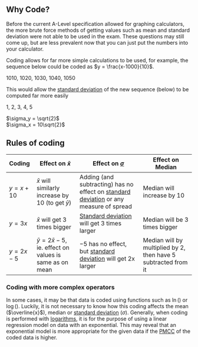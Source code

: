 ## Why Code?
Before the current A-Level specification allowed for graphing calculators, the more brute force methods of getting values such as mean and standard deviation were not able to be used in the exam. These questions may still come up, but are less prevalent now that you can just put the numbers into your calculator.

Coding allows for far more simple calculations to be used, for example, the sequence below could be coded as $y = \frac{x-1000}{10}$.

1010, 1020, 1030, 1040, 1050

This would allow the [standard deviation](./../Measures%20of%20Location%20And%20Spread/Variance%20and%20Standard%20Deviation.md#Standard%20Deviation) of the new sequence (below) to be computed far more easily

1, 2, 3, 4, 5

$\sigma_y = \sqrt{2}$  
$\sigma_x = 10\sqrt{2}$ 

## Rules of coding
| Coding       | Effect on $\bar{x}$                                               | Effect on [$\sigma$](./../Measures%20of%20Location%20And%20Spread/Variance%20and%20Standard%20Deviation.md#Standard%20Deviation)                                                                    | Effect on Median                                               |
| :----------- | ----------------------------------------------------------------- | --------------------------------------------------------------------------------------------------------------------------------------------------------------------------------------------------- | -------------------------------------------------------------- |
| $y = x + 10$ | $\bar{x}$ will similarly increase by 10 (to get $\bar{y}$)        | Adding (and subtracting) has no effect on [standard deviation](./../Measures%20of%20Location%20And%20Spread/Variance%20and%20Standard%20Deviation.md#Standard%20Deviation) or any measure of spread | Median will increase by 10                                     |
| $y = 3x$     | $\bar{x}$ will get 3 times bigger                                 | [Standard deviation](./../Measures%20of%20Location%20And%20Spread/Variance%20and%20Standard%20Deviation.md#Standard%20Deviation) will get 3 times larger                                            | Median will be 3 times bigger                                  |
| $y = 2x - 5$ | $\bar{y} = 2\bar{x} - 5$, ie. effect on values is same as on mean | $-5$ has no effect, but [standard deviation](./../Measures%20of%20Location%20And%20Spread/Variance%20and%20Standard%20Deviation.md#Standard%20Deviation) will get 2x larger                         | Median will by multiplied by 2, then have 5 subtracted from it |

### Coding with more complex operators
In some cases, it may be that data is coded using functions such as $\ln()$ or $\log()$. Luckily, it is not necessary to know how this coding affects the mean ($\overline{x}$), median or [standard deviation](./../Measures%20of%20Location%20And%20Spread/Variance%20and%20Standard%20Deviation.md#Standard%20Deviation) ($\sigma$). Generally, when coding is performed with [logarithms](./../../Pure/Exponentials%20and%20Logs/Logarithms.md), it is for the purpose of using a linear regression model on data with an exponential. This may reveal that an exponential model is more appropriate for the given data if the [PMCC](./PMCC.md) of the coded data is higher.


